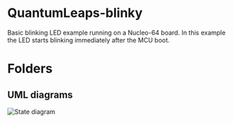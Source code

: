 # QuantumLeaps-blinky
Basic blinking LED example running on a Nucleo-64 board. In this example the LED starts blinking immediately after the MCU boot.

# Folders



## UML diagrams
![State diagram](http://www.plantuml.com/plantuml/png/SoWkIImgAStDuUAArefLqDMrKt3AoSpBhlJCoopXuk92SC1oIM2kVreQ5nUKcQTWfH1IMfIdK9AHgk3ZwgAGdmUKWod3a0JgH6Y56ObGcvcRcbzQWj2Fh28FIG6NGsfU2j3L0000)
